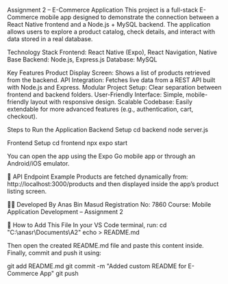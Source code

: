 Assignment 2 – E-Commerce Application
This project is a full-stack E-Commerce mobile app designed to demonstrate the connection between a React Native frontend and a Node.js + MySQL backend.
The application allows users to explore a product catalog, check details, and interact with data stored in a real database.

 Technology Stack
Frontend: React Native (Expo), React Navigation, Native Base
Backend: Node.js, Express.js
Database: MySQL

 Key Features
Product Display Screen: Shows a list of products retrieved from the backend.
API Integration: Fetches live data from a REST API built with Node.js and Express.
Modular Project Setup: Clear separation between frontend and backend folders.
User-Friendly Interface: Simple, mobile-friendly layout with responsive design.
Scalable Codebase: Easily extendable for more advanced features (e.g., authentication, cart, checkout).

 Steps to Run the Application
Backend Setup
cd backend
node server.js

Frontend Setup
cd frontend
npx expo start

You can open the app using the Expo Go mobile app or through an Android/iOS emulator.

🔗 API Endpoint Example
Products are fetched dynamically from:
http://localhost:3000/products
and then displayed inside the app’s product listing screen.

👨‍💻 Developed By
Anas Bin Masud
Registration No: 7860
Course: Mobile Application Development – Assignment 2

📂 How to Add This File
In your VS Code terminal, run:
cd "C:\anasr\Documents\A2"
echo > README.md

Then open the created README.md file and paste this content inside.
Finally, commit and push it using:

git add README.md
git commit -m "Added custom README for E-Commerce App"
git push
